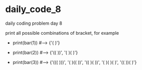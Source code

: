 # daily_code_8
daily coding problem day 8


print all possible combinations of bracket, 
for example

- print(bar(1)) #--> {'( )'}

- print(bar(2)) #--> {'(( ))', '( )( )'}

- print(bar(3)) #--> {'((( )))', '( )(( ))', '(( )( ))', '( )( )( )', '(( ))( )'}

